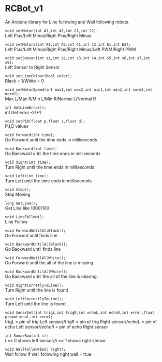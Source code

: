 # RCBot_v1

An Arduino library for Line following and Wall following robots.

```void setMotor(int A1,int A2,int C1,int C2);```<br>
Left Plus/Left Minus/Right Plus/Right Minus

```void setMotors(int A1,int A2,int C1,int C2,int E1,int E2);```<br>
Left Plus/Left Minus/Right Plus/Right Minus/Left PWM/Right PWM

```void setSensor(int s1,int s2,int s3,int s4,int s5,int s6,int s7,int s8);```<br>
Left Sensor to Right Sensor

```void setLineColour(bool color);```<br>
Black = 1/White = 0

```void setMotorSpeed(int max1,int max2,int min1,int min2,int norm1,int norm2);```<br>
Max L/Max R/Min L/Min R/Normal L/Normal R

```int GetLineError();```<br>
int Get error -2/+1

```void setPID(float p,float i,float d);```<br>
P,I,D values

```void Forward(int time);```<br>
Go Forward until the time ends in milliseconds

```void Backward(int time);```<br>
Go Backward until the time ends in milliseconds

```void Right(int time);```<br>
Turn Right until the time ends in milliseconds

```void Left(int time);```<br>
Turn Left until the time ends in milliseconds

```void Stop();```<br>
Stop Moving

```long GetLine();```<br>
Get Line like 10001100

```void LineFollow();```<br>
Line Follow

```void ForwardUntilAllBlack();```<br>
Go Forward until finds line

```void BackwardUntilAllBlack();```<br>
Go Backward until finds line

```void ForwardUntilAllWhite();```<br>
Go Forward until the all of the line is missing

```void BackwardUntilAllWhite();```<br>
Go Backward until the all of the line is missing

```void RightCorretlyToLine();```<br>
Turn Right until the line is found

```void LeftCorrectlyToLine();```<br>
Turn Left until the line is found

```void SonarSet(int trigL,int trigR,int echoL,int echoR,int error,float propotional,int zero);```<br>
trigL = pin of trig Left sensor//trigR = pin of trig Right sensor//echoL = pin of echo Left sensor//echoR = pin of echo Right sensor

```int SonarRaw(int i);```<br>
i == 0 shows left sensor//i == 1 shows right sensor

```void WallFollow(bool right);```<br>
Wall follow
if wall following right wall = true
